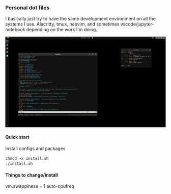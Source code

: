 ### Personal dot files
I basically just try to have the same development environment on all the systems I use. Alacritty, 
tmux, neovim, and sometimes vscode/jupyter-notebook depending on the work I'm doing.

![desktop screenshot](desktop.png)

#### Quick start
Install configs and packages
```shell
chmod +x install.sh
./install.sh
```


#### Things to change/install
vm.swappiness = 1
auto-cpufreq

